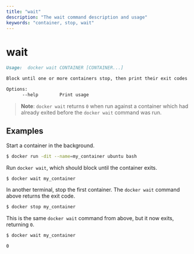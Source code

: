 ```yaml
---
title: "wait"
description: "The wait command description and usage"
keywords: "container, stop, wait"
---
```


# wait

```markdown
Usage:  docker wait CONTAINER [CONTAINER...]

Block until one or more containers stop, then print their exit codes

Options:
      --help        Print usage
```

> **Note**: `docker wait` returns `0` when run against a container which had
> already exited before the `docker wait` command was run.

## Examples

Start a container in the background.

```bash
$ docker run -dit --name=my_container ubuntu bash
```

Run `docker wait`, which should block until the container exits.

```bash
$ docker wait my_container
```

In another terminal, stop the first container. The `docker wait` command above
returns the exit code.

```bash
$ docker stop my_container
```

This is the same `docker wait` command from above, but it now exits, returning
`0`.

```bash
$ docker wait my_container

0
```
